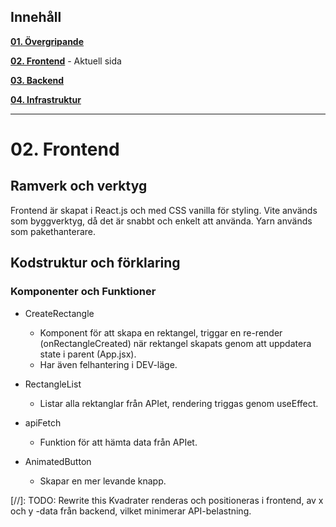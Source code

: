 ﻿
## Innehåll

**[01. Övergripande](01.%20Övergripande.md)**

**[02. Frontend](02.%20Frontend.md)** - Aktuell sida

**[03. Backend](03.%20Bäckend.md)**

**[04. Infrastruktur](04.%20Infrastruktur.md)**

---

# 02. Frontend

## Ramverk och verktyg
Frontend är skapat i React.js och med CSS vanilla för styling.
Vite används som byggverktyg, då det är snabbt och enkelt att använda.
Yarn används som pakethanterare.

## Kodstruktur och förklaring

### Komponenter och Funktioner
- CreateRectangle
  - Komponent för att skapa en rektangel, triggar en re-render (onRectangleCreated) när rektangel skapats genom att uppdatera state i 
    parent (App.jsx). 
  - Har även felhantering i DEV-läge.

- RectangleList 
  - Listar alla rektanglar från APIet, rendering triggas genom useEffect.

- apiFetch 
  - Funktion för att hämta data från APIet.

- AnimatedButton 
  - Skapar en mer levande knapp.


[//]: TODO: Rewrite this
Kvadrater renderas och positioneras i frontend, av x och y -data från backend, vilket minimerar API-belastning.


